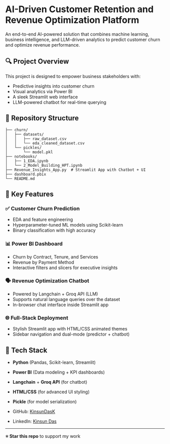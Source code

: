 

# AI-Driven Customer Retention and Revenue Optimization Platform

An end-to-end AI-powered solution that combines machine learning, business intelligence, and LLM-driven analytics to predict customer churn and optimize revenue performance.

## 🔍 Project Overview
This project is designed to empower business stakeholders with:
- Predictive insights into customer churn
- Visual analytics via Power BI
- A sleek Streamlit web interface
- LLM-powered chatbot for real-time querying

## 📁 Repository Structure
```
├── churn/
│   ├── datasets/
│   │   ├── raw_dataset.csv
│   │   └── eda_cleaned_dataset.csv
│   └── pickles/
│       └── model.pkl
├── notebooks/
│   ├── 1_EDA.ipynb
│   └── 2_Model_Building_HPT.ipynb
├── Revenue_Insights_App.py  # Streamlit App with Chatbot + UI
├── dashboard.pbix            
└── README.md
```

## 🧠 Key Features
### ✅ Customer Churn Prediction
- EDA and feature engineering
- Hyperparameter-tuned ML models using Scikit-learn
- Binary classification with high accuracy

### 📊 Power BI Dashboard
- Churn by Contract, Tenure, and Services
- Revenue by Payment Method
- Interactive filters and slicers for executive insights

### 🗣️ Revenue Optimization Chatbot
- Powered by Langchain + Groq API (LLM)
- Supports natural language queries over the dataset
- In-browser chat interface inside Streamlit app

### 🌐 Full-Stack Deployment
- Stylish Streamlit app with HTML/CSS animated themes
- Sidebar navigation and dual-mode (predictor + chatbot)

## 🧰 Tech Stack
- **Python** (Pandas, Scikit-learn, Streamlit)
- **Power BI** (Data modeling + KPI dashboards)
- **Langchain** + **Groq API** (for chatbot)
- **HTML/CSS** (for advanced UI styling)
- **Pickle** (for model serialization)


- GitHub: [KinsunDasK](https://github.com/KinsunDasK)
- LinkedIn: [Kinsun Das](https://www.linkedin.com/in/kinsundask/)

---
**⭐ Star this repo** to support my work
